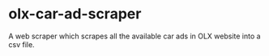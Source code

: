 # olx-car-ad-scraper
A web scraper which scrapes all the available car ads in OLX website into a csv file.
